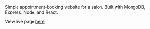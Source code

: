 Simple appointment-booking website for a salon. Built with MongoDB, Express, Node, and React.

View live page [here](https://allistairyu.github.io/22-Salon/)
